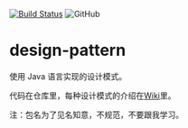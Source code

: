 [![Build Status](https://www.travis-ci.com/lance940916/design-pattern.svg?branch=master)](https://www.travis-ci.com/lance940916/design-pattern)
![GitHub](https://img.shields.io/github/license/lance940916/design-pattern)

# design-pattern

使用 Java 语言实现的设计模式。

代码在仓库里，每种设计模式的介绍在[Wiki](https://github.com/wu0916/design-pattern/wiki)里。

注：包名为了见名知意，不规范，不要跟我学习。
